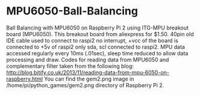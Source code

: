 # MPU6050-Ball-Balancing
Ball Balancing with MPU6050 on Raspberry Pi 2 using ITG-MPU breakout board (MPU6050). This breakout board from aliexpress for $1.50. 40pin old IDE cable used to connect to raspi2 no interrupt, +vcc of the board is connected to +5v of raspi2 only sda, scl connected to raspi2. MPU data accessed regularly every 10ms (.01sec), sleep time reduced to allow data processing and draw. 
Codes for reading data from MPU6050 and complementary filter taken from the following blog: http://blog.bitify.co.uk/2013/11/reading-data-from-mpu-6050-on-raspberry.html
You can find the  gem2.png image in /home/pi/python_games/gem2.png  directory of Raspberry Pi 2.
